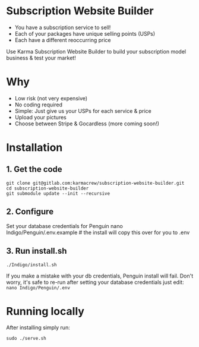 # Subscription Website Builder

- You have a subscription service to sell!
- Each of your packages have unique selling points (USPs)
- Each have a different reoccurring price

Use Karma Subscription Website Builder to build your 
subscription model business & test your market!

# Why 

- Low risk (not very expensive)
- No coding required 
- Simple: Just give us your USPs for each service & price
- Upload your pictures
- Choose between Stripe & Gocardless (more coming soon!)

# Installation 

## 1. Get the code
    git clone git@gitlab.com:karmacrew/subscription-website-builder.git
    cd subscription-website-builder
    git submodule update --init --recursive
    
## 2. Configure 

Set your database credentials for Penguin
    nano Indigo/Penguin/.env.example # the install will copy this over for you to .env 

## 3. Run install.sh

    ./Indigo/install.sh
    
If you make a mistake with your db credentials, Penguin install will fail. Don't worry, it's safe to re-run after setting your database credentials just edit: `nano Indigo/Penguin/.env`

# Running locally
After installing simply run: 

    sudo ./serve.sh
